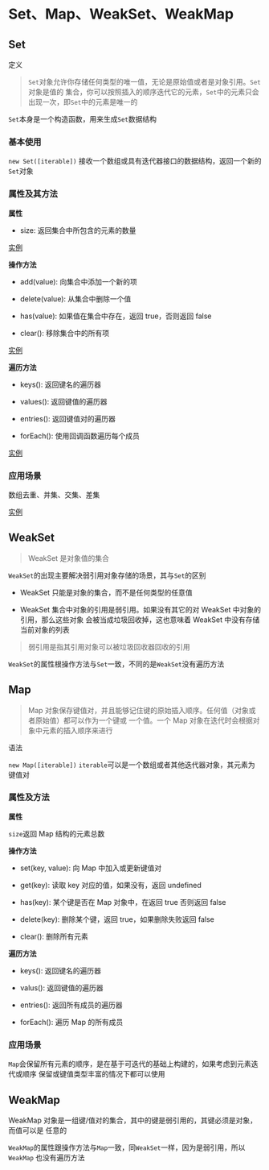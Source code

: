 # Set、Map、WeakSet、WeakMap

## Set

定义

> `Set`对象允许你存储任何类型的唯一值，无论是原始值或者是对象引用。`Set`对象是值的
> 集合，你可以按照插入的顺序迭代它的元素，`Set`中的元素只会出现一次，即`Set`中的元素是唯一的

`Set`本身是一个构造函数，用来生成`Set`数据结构

### 基本使用

`new Set([iterable])` 接收一个数组或具有迭代器接口的数据结构，返回一个新的`Set`对象

### 属性及其方法

**属性**

- size: 返回集合中所包含的元素的数量

[实例](../src/d.js)

**操作方法**

- add(value): 向集合中添加一个新的项

- delete(value): 从集合中删除一个值

- has(value): 如果值在集合中存在，返回 true，否则返回 false

- clear(): 移除集合中的所有项

[实例](../src/d.js)

**遍历方法**

- keys(): 返回键名的遍历器

- values(): 返回键值的遍历器

- entries(): 返回键值对的遍历器

- forEach(): 使用回调函数遍历每个成员

[实例](../src/d.js)

### 应用场景

数组去重、并集、交集、差集

[实例](../src/d.js)

## WeakSet

> WeakSet 是对象值的集合

`WeakSet`的出现主要解决弱引用对象存储的场景，其与`Set`的区别

- WeakSet 只能是对象的集合，而不是任何类型的任意值

- WeakSet 集合中对象的引用是弱引用。如果没有其它的对 WeakSet 中对象的引用，那么这些对象
  会被当成垃圾回收掉，这也意味着 WeakSet 中没有存储当前对象的列表

> 弱引用是指其引用对象可以被垃圾回收器回收的引用

`WeakSet`的属性根操作方法与`Set`一致，不同的是`WeakSet`没有遍历方法

## Map

> Map 对象保存键值对，并且能够记住键的原始插入顺序。任何值（对象或者原始值）都可以作为一个键或
> 一个值。一个 Map 对象在迭代时会根据对象中元素的插入顺序来进行

语法

`new Map([iterable])` `iterable`可以是一个数组或者其他迭代器对象，其元素为键值对

### 属性及方法

**属性**

`size`返回 Map 结构的元素总数

**操作方法**

- set(key, value): 向 Map 中加入或更新键值对

- get(key): 读取 key 对应的值，如果没有，返回 undefined

- has(key): 某个键是否在 Map 对象中，在返回 true 否则返回 false

- delete(key): 删除某个键，返回 true，如果删除失败返回 false

- clear(): 删除所有元素

**遍历方法**

- keys(): 返回键名的遍历器

- valus(): 返回键值的遍历器

- entries(): 返回所有成员的遍历器

- forEach(): 遍历 Map 的所有成员

### 应用场景

`Map`会保留所有元素的顺序，是在基于可迭代的基础上构建的，如果考虑到元素迭代或顺序
保留或键值类型丰富的情况下都可以使用

## WeakMap

WeakMap 对象是一组键/值对的集合，其中的键是弱引用的，其键必须是对象，而值可以是
任意的

`WeakMap`的属性跟操作方法与`Map`一致，同`WeakSet`一样，因为是弱引用，所以`WeakMap`
也没有遍历方法
